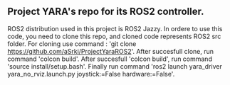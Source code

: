 ## Project YARA's repo for its ROS2 controller. 
ROS2 distribution used in this project is ROS2 Jazzy.
In ordere to use this code, you need to clone this repo, and cloned code represents ROS2 src folder.
For cloning use command : 'git clone https://github.com/aSrki/ProjectYaraROS2'.
After succesfull clone, run command 'colcon build'.
After succesfull 'colcon build', run command 'source install/setup.bash'.
Finally run command 'ros2 launch yara_driver yara_no_rviz.launch.py joystick:=False hardware:=False'.
